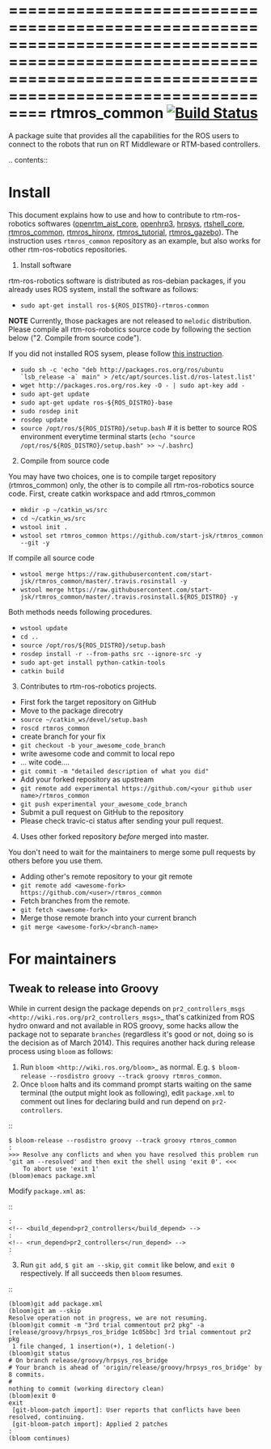 ================================================================================================================================================================
rtmros_common  [![Build Status](https://travis-ci.org/start-jsk/rtmros_common.png)](https://travis-ci.org/start-jsk/rtmros_common)
================================================================================================================================================================

A package suite that provides all the capabilities for the ROS users to connect to the robots that run on RT Middleware or RTM-based controllers.

.. contents::

Install
========

This document explains how to use and how to contribute to rtm-ros-robotics softwares ([openrtm_aist_core](https://github.com/start-jsk/openrtm_aist_core), [openhrp3](https://github.com/start-jsk/openhrp3), [hrpsys](https://github.com/start-jsk/hrpsys), [rtshell_core](https://github.com/start-jsk/rtshell_core), [rtmros_common](https://github.com/start-jsk/rtmros_common), [rtmros_hironx](https://github.com/start-jsk/rtmros_hironx), [rtmros_tutorial](https://github.com/start-jsk/rtmros_turorial), [rtmros_gazebo](https://github.com/start-jsk/rtmros_gazebo)). The instruction uses `rtmros_common` repository as an example, but also works for other rtm-ros-robotics repositories.

1. Install software

 rtm-ros-robotics software is distributed as ros-debian packages, if you already uses ROS system, install the software as follows:
 - `sudo apt-get install ros-${ROS_DISTRO}-rtmros-common`
 
 **NOTE** Currently, those packages are not released to `melodic` distribution. Please compile all rtm-ros-robotics source code by following the section below ("2. Compile from source code").
 
 If you did not installed ROS sysem, please follow [this instruction](http://wiki.ros.org/ROS/Installation).
 - ``sudo sh -c 'echo "deb http://packages.ros.org/ros/ubuntu `lsb_release -a` main" > /etc/apt/sources.list.d/ros-latest.list'``
 - `wget http://packages.ros.org/ros.key -O - | sudo apt-key add -`
 - `sudo apt-get update`
 - `sudo apt-get update ros-${ROS_DISTRO}-base`
 - `sudo rosdep init`
 - `rosdep update`
 - `source /opt/ros/${ROS_DISTRO}/setup.bash` # it is better to source ROS environment everytime terminal starts (`echo "source /opt/ros/${ROS_DISTRO}/setup.bash" >> ~/.bashrc`)

2. Compile from source code

 You may have two choices, one is to compile target repository (rtmros_common) only, the other is to compile all rtm-ros-robotics source code.
 First, create catkin workspace and add rtmros_common
 - `mkdir -p ~/catkin_ws/src`
 - `cd ~/catkin_ws/src`
 - `wstool init .`
 - `wstool set rtmros_common https://github.com/start-jsk/rtmros_common --git -y`
 
 If compile all source code
 - `wstool merge https://raw.githubusercontent.com/start-jsk/rtmros_common/master/.travis.rosinstall -y`
 - `wstool merge https://raw.githubusercontent.com/start-jsk/rtmros_common/master/.travis.rosinstall.${ROS_DISTRO} -y`
 
 Both methods needs following procedures.
 - `wstool update`
 - `cd ..`
 - `source /opt/ros/${ROS_DISTRO}/setup.bash`
 - `rosdep install -r --from-paths src --ignore-src -y`
 - `sudo apt-get install python-catkin-tools`
 - `catkin build`

3. Contributes to rtm-ros-robotics projects.

 - First fork the target repository on GitHub
 - Move to the package direcotry
 - `source ~/catkin_ws/devel/setup.bash`
 - `roscd rtmros_common`
 -  create branch for your fix
 - `git checkout -b your_awesome_code_branch`
 -  write awesome code and commit to local repo
 -   ... wite code....
 - `git commit -m "detailed description of what you did"`
 -  Add your forked repository as upstream
 - `git remote add experimental https://github.com/<your github user name>/rtmros_common`
 - `git push experimental your_awesome_code_branch`
 - Submit a pull request on GitHub to the repository
 - Please check travic-ci status after sending your pull request.

4. Uses other forked repository *before* merged into master.

You don't need to wait for the maintainers to merge some pull requests by others
before you use them.

 - Adding other's remote repository to your git remote
 - `git remote add <awesome-fork> https://github.com/<user>/rtmros_common`
 - Fetch branches from the remote.
 - `git fetch <awesome-fork>`
 - Merge those remote branch into your current branch
 - `git merge <awesome-fork>/<branch-name>`

For maintainers
===============

Tweak to release into Groovy
--------------------------------

While in current design the package depends on `pr2_controllers_msgs <http://wiki.ros.org/pr2_controllers_msgs>`_ that's catkinized from ROS hydro onward and not available in ROS groovy, some hacks allow the package not to separate `branches` (regardless it's good or not, doing so is the decision as of March 2014). This requires another hack during release process using `bloom` as follows:

 1. Run `bloom <http://wiki.ros.org/bloom>`_ as normal. E.g. `$ bloom-release --rosdistro groovy --track groovy rtmros_common`.
 2. Once `bloom` halts and its command prompt starts waiting on the same terminal (the output might look as following), edit `package.xml` to comment out lines for declaring build and run depend on `pr2-controllers`.

  ::

    $ bloom-release --rosdistro groovy --track groovy rtmros_common
    :
    >>> Resolve any conflicts and when you have resolved this problem run 'git am --resolved' and then exit the shell using 'exit 0'. <<<
        To abort use 'exit 1'
    (bloom)emacs package.xml 

  Modify `package.xml` as:

  ::

    :  
    <!-- <build_depend>pr2_controllers</build_depend> -->
    :
    <!-- <run_depend>pr2_controllers</run_depend> -->
    :

 3. Run `git add`, `$ git am --skip`, `git commit` like below, and `exit 0` respectively. If all succeeds then `bloom` resumes.

  ::

    (bloom)git add package.xml
    (bloom)git am --skip
    Resolve operation not in progress, we are not resuming.
    (bloom)git commit -m "3rd trial commentout pr2 pkg" -a
    [release/groovy/hrpsys_ros_bridge 1c05bbc] 3rd trial commentout pr2 pkg
     1 file changed, 1 insertion(+), 1 deletion(-)
    (bloom)git status
    # On branch release/groovy/hrpsys_ros_bridge
    # Your branch is ahead of 'origin/release/groovy/hrpsys_ros_bridge' by 8 commits.
    #
    nothing to commit (working directory clean)
    (bloom)exit 0
    exit
     [git-bloom-patch import]: User reports that conflicts have been resolved, continuing.
     [git-bloom-patch import]: Applied 2 patches
    :
    (bloom continues)
